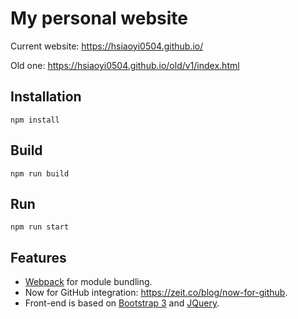 # My personal website

Current website: https://hsiaoyi0504.github.io/

Old one: https://hsiaoyi0504.github.io/old/v1/index.html

## Installation

`npm install`

## Build

`npm run build`

## Run

`npm run start`

## Features

- [Webpack](https://webpack.js.org/) for module bundling.
- Now for GitHub integration: https://zeit.co/blog/now-for-github.
- Front-end is based on [Bootstrap 3](https://getbootstrap.com/docs/3.3/) and [JQuery](https://jquery.com/).
